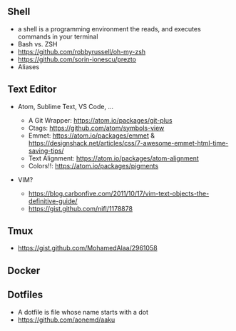 ## Shell
  - a shell is a programming environment the reads, and executes commands in your terminal
  - Bash vs. ZSH
  - https://github.com/robbyrussell/oh-my-zsh
  - https://github.com/sorin-ionescu/prezto
  - Aliases

## Text Editor
 - Atom, Sublime Text, VS Code, ...
   * A Git Wrapper:  https://atom.io/packages/git-plus
   * Ctags:          https://github.com/atom/symbols-view
   * Emmet:          https://atom.io/packages/emmet & https://designshack.net/articles/css/7-awesome-emmet-html-time-saving-tips/
   * Text Alignment: https://atom.io/packages/atom-alignment
   * Colors!!:       https://atom.io/packages/pigments

 - VIM?
   * https://blog.carbonfive.com/2011/10/17/vim-text-objects-the-definitive-guide/
   * https://gist.github.com/nifl/1178878

## Tmux
  - https://gist.github.com/MohamedAlaa/2961058

## Docker

## Dotfiles
   - A dotfile is file whose name starts with a dot
   - https://github.com/aonemd/aaku
